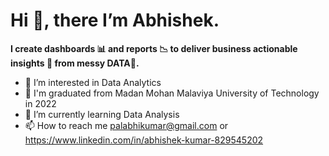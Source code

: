 # Hi 👋, there I’m Abhishek.

**I create dashboards 📊 and reports 📉 to deliver business actionable insights 🎯 from messy DATA🍜.**

- 👀 I’m interested in Data Analytics
- 🌱 I'm graduated from Madan Mohan Malaviya University of Technology in 2022
- 💞️ I’m currently learning Data Analysis
- 📫 How to reach me palabhikumar@gmail.com or https://www.linkedin.com/in/abhishek-kumar-829545202

<!---
Abhishekkumar1507/Abhishekkumar1507 is a ✨ special ✨ repository because its `README.md` (this file) appears on your GitHub profile.
You can click the Preview link to take a look at your changes.
--->
